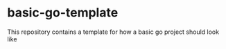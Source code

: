 # basic-go-template
This repository contains a template for how a basic go project should look like
